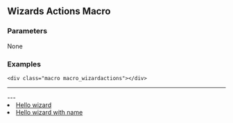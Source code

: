 ## Wizards Actions Macro

### Parameters

None

### Examples

    <div class="macro macro_wizardactions"></div>

---
<div class="macro macro_wizardactions"/>
---


<li><a href="javascript:start('bla','hellowizard','172.19.6.163',success)" target='#'>Hello wizard</a></li>
<li><a href="javascript:start('bla','hellowizardname','172.19.6.163',success)" target='#'>Hello wizard with name</a></li>


